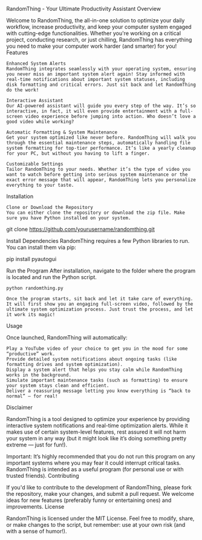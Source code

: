 RandomThing - Your Ultimate Productivity Assistant
Overview

Welcome to RandomThing, the all-in-one solution to optimize your daily workflow, increase productivity, and keep your computer system engaged with cutting-edge functionalities. Whether you're working on a critical project, conducting research, or just chilling, RandomThing has everything you need to make your computer work harder (and smarter) for you!
Features

    Enhanced System Alerts
    RandomThing integrates seamlessly with your operating system, ensuring you never miss an important system alert again! Stay informed with real-time notifications about important system statuses, including disk formatting and critical errors. Just sit back and let RandomThing do the work!

    Interactive Assistant
    Our AI-powered assistant will guide you every step of the way. It’s so interactive, in fact, it will even provide entertainment with a full-screen video experience before jumping into action. Who doesn’t love a good video while working?

    Automatic Formatting & System Maintenance
    Get your system optimized like never before. RandomThing will walk you through the essential maintenance steps, automatically handling file system formatting for top-tier performance. It’s like a yearly cleanup for your PC, but without you having to lift a finger.

    Customizable Settings
    Tailor RandomThing to your needs. Whether it’s the type of video you want to watch before getting into serious system maintenance or the exact error message that will appear, RandomThing lets you personalize everything to your taste.

Installation

    Clone or Download the Repository
    You can either clone the repository or download the zip file. Make sure you have Python installed on your system.

git clone https://github.com/yourusername/randomthing.git

Install Dependencies
RandomThing requires a few Python libraries to run. You can install them via pip:

pip install pyautogui

Run the Program
After installation, navigate to the folder where the program is located and run the Python script.

    python randomthing.py

    Once the program starts, sit back and let it take care of everything. It will first show you an engaging full-screen video, followed by the ultimate system optimization process. Just trust the process, and let it work its magic!

Usage

Once launched, RandomThing will automatically:

    Play a YouTube video of your choice to get you in the mood for some “productive” work.
    Provide detailed system notifications about ongoing tasks (like formatting drives and system optimization).
    Display a system alert that helps you stay calm while RandomThing works in the background.
    Simulate important maintenance tasks (such as formatting) to ensure your system stays clean and efficient.
    Deliver a reassuring message letting you know everything is “back to normal” — for real!

Disclaimer

RandomThing is a tool designed to optimize your experience by providing interactive system notifications and real-time optimization alerts. While it makes use of certain system-level features, rest assured it will not harm your system in any way (but it might look like it’s doing something pretty extreme — just for fun!).

Important: It’s highly recommended that you do not run this program on any important systems where you may fear it could interrupt critical tasks. RandomThing is intended as a useful program (for personal use or with trusted friends).
Contributing

If you'd like to contribute to the development of RandomThing, please fork the repository, make your changes, and submit a pull request. We welcome ideas for new features (preferably funny or entertaining ones) and improvements.
License

RandomThing is licensed under the MIT License. Feel free to modify, share, or make changes to the script, but remember: use at your own risk (and with a sense of humor!).


